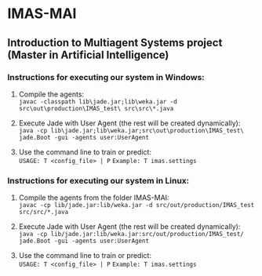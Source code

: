 # IMAS-MAI
## Introduction to Multiagent Systems project (Master in Artificial Intelligence)
### Instructions for executing our system in Windows:
1. Compile the agents:  
```javac -classpath lib\jade.jar;lib\weka.jar -d src\out\production\IMAS_test\ src\src\*.java```

2. Execute Jade with User Agent (the rest will be created dynamically):  
```java -cp lib\jade.jar;lib\weka.jar;src\out\production\IMAS_test\ jade.Boot -gui -agents user:UserAgent```

3. Use the command line to train or predict:  
```USAGE: T <config_file> | P```
```Example: T imas.settings```


### Instructions for executing our system in Linux:
1. Compile the agents from the folder IMAS-MAI:  
```javac -cp lib/jade.jar:lib/weka.jar -d src/out/production/IMAS_test  src/src/*.java```

2. Execute Jade with User Agent (the rest will be created dynamically):  
```java -cp lib/jade.jar:lib/weka.jar:src/out/production/IMAS_test/ jade.Boot -gui -agents user:UserAgent```

3. Use the command line to train or predict:  
```USAGE: T <config_file> | P```
```Example: T imas.settings```
